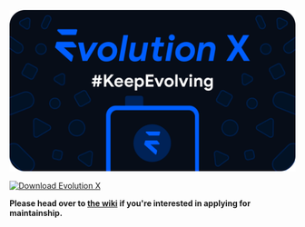 ![Evolution X](https://github.com/Evolution-X/manifest/raw/elle/EvoBanner.png)

[![Download Evolution X](https://img.shields.io/sourceforge/dt/evolution-x.svg)](https://sourceforge.net/projects/evolution-x/files/latest/download)



**Please head over to [the wiki](https://wiki.evolution-x.org/en/apply-for-maintainership) if you're interested in applying for maintainship.**
